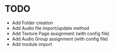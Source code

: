 # TODO

+ Add Folder creation
+ Add Audio file import/update method
+ Add Texture Page assignment (with config file)
+ Add Audio Group assignment (with config file)
+ Add module import
